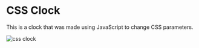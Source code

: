 # CSS Clock
 This is a clock that was made using JavaScript to change CSS parameters.

![css clock](https://user-images.githubusercontent.com/66093149/121383162-24a75200-c93f-11eb-9974-5257060ebe3e.png)


